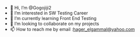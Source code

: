 - 👋 Hi, I’m @Gogojiji2
- 👀 I’m interested in SW Testing Career
- 🌱 I’m currently learning Front End Testing
- 💞️ I’m looking to collaborate on my projects
- 📫 How to reach me by email :hager_elgammal@yahoo.com

<!---
Gogojiji2/Gogojiji2 is a ✨ special ✨ repository because its `README.md` (this file) appears on your GitHub profile.
You can click the Preview link to take a look at your changes.
--->
